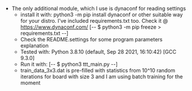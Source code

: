 * The only additional module, which I use is dynaconf for reading settings
    * install it with: python3 -m pip install dynaconf or other suitable way for your distro. I've included requirements.txt too. Check it @ https://www.dynaconf.com/
        [-- $ python3 -m pip freeze > requirements.txt --]
    * Check the README.settings for some program parameters explanation
    * Tested with:
        Python 3.8.10 (default, Sep 28 2021, 16:10:42) [GCC 9.3.0]
    * Run it with:
        [-- $ python3 ttt_main.py --]
    * train_data_3x3.dat is pre-filled with statistics from 10^10 random iterations for board with size 3 and I am using batch training for the moment
